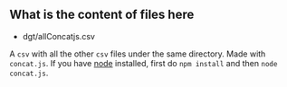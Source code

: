 ## What is the content of files here

* dgt/allConcatjs.csv

A `csv` with all the other `csv` files under the same directory. Made with `concat.js`. If you have [node](http://nodejs.org) installed, first do `npm install` and then `node concat.js`.
